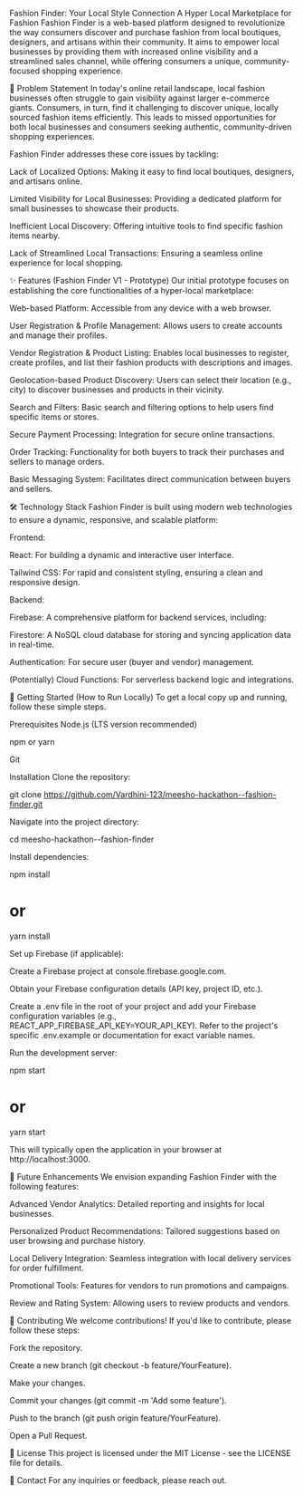 Fashion Finder: Your Local Style Connection
A Hyper Local Marketplace for Fashion
Fashion Finder is a web-based platform designed to revolutionize the way consumers discover and purchase fashion from local boutiques, designers, and artisans within their community. It aims to empower local businesses by providing them with increased online visibility and a streamlined sales channel, while offering consumers a unique, community-focused shopping experience.

🚀 Problem Statement
In today's online retail landscape, local fashion businesses often struggle to gain visibility against larger e-commerce giants. Consumers, in turn, find it challenging to discover unique, locally sourced fashion items efficiently. This leads to missed opportunities for both local businesses and consumers seeking authentic, community-driven shopping experiences.

Fashion Finder addresses these core issues by tackling:

Lack of Localized Options: Making it easy to find local boutiques, designers, and artisans online.

Limited Visibility for Local Businesses: Providing a dedicated platform for small businesses to showcase their products.

Inefficient Local Discovery: Offering intuitive tools to find specific fashion items nearby.

Lack of Streamlined Local Transactions: Ensuring a seamless online experience for local shopping.

✨ Features (Fashion Finder V1 - Prototype)
Our initial prototype focuses on establishing the core functionalities of a hyper-local marketplace:

Web-based Platform: Accessible from any device with a web browser.

User Registration & Profile Management: Allows users to create accounts and manage their profiles.

Vendor Registration & Product Listing: Enables local businesses to register, create profiles, and list their fashion products with descriptions and images.

Geolocation-based Product Discovery: Users can select their location (e.g., city) to discover businesses and products in their vicinity.

Search and Filters: Basic search and filtering options to help users find specific items or stores.

Secure Payment Processing: Integration for secure online transactions.

Order Tracking: Functionality for both buyers to track their purchases and sellers to manage orders.

Basic Messaging System: Facilitates direct communication between buyers and sellers.

🛠️ Technology Stack
Fashion Finder is built using modern web technologies to ensure a dynamic, responsive, and scalable platform:

Frontend:

React: For building a dynamic and interactive user interface.

Tailwind CSS: For rapid and consistent styling, ensuring a clean and responsive design.

Backend:

Firebase: A comprehensive platform for backend services, including:

Firestore: A NoSQL cloud database for storing and syncing application data in real-time.

Authentication: For secure user (buyer and vendor) management.

(Potentially) Cloud Functions: For serverless backend logic and integrations.

🚀 Getting Started (How to Run Locally)
To get a local copy up and running, follow these simple steps.

Prerequisites
Node.js (LTS version recommended)

npm or yarn

Git

Installation
Clone the repository:

git clone https://github.com/Vardhini-123/meesho-hackathon--fashion-finder.git

Navigate into the project directory:

cd meesho-hackathon--fashion-finder

Install dependencies:

npm install
# or
yarn install

Set up Firebase (if applicable):

Create a Firebase project at console.firebase.google.com.

Obtain your Firebase configuration details (API key, project ID, etc.).

Create a .env file in the root of your project and add your Firebase configuration variables (e.g., REACT_APP_FIREBASE_API_KEY=YOUR_API_KEY). Refer to the project's specific .env.example or documentation for exact variable names.

Run the development server:

npm start
# or
yarn start

This will typically open the application in your browser at http://localhost:3000.

🔮 Future Enhancements
We envision expanding Fashion Finder with the following features:

Advanced Vendor Analytics: Detailed reporting and insights for local businesses.

Personalized Product Recommendations: Tailored suggestions based on user browsing and purchase history.

Local Delivery Integration: Seamless integration with local delivery services for order fulfillment.

Promotional Tools: Features for vendors to run promotions and campaigns.

Review and Rating System: Allowing users to review products and vendors.

🤝 Contributing
We welcome contributions! If you'd like to contribute, please follow these steps:

Fork the repository.

Create a new branch (git checkout -b feature/YourFeature).

Make your changes.

Commit your changes (git commit -m 'Add some feature').

Push to the branch (git push origin feature/YourFeature).

Open a Pull Request.

📄 License
This project is licensed under the MIT License - see the LICENSE file for details.

📧 Contact
For any inquiries or feedback, please reach out.
